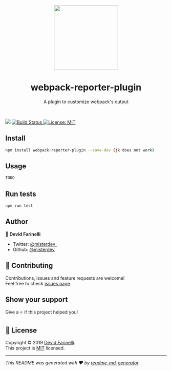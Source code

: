 <div align="center">
    <a href="https://github.com/webpack/webpack-cli">
        <img width="200" height="200" src="https://webpack.js.org/assets/icon-square-big.svg">
    </a>
</div>

<h1 align="center">webpack-reporter-plugin</h1>

<p align="center">
  A plugin to customize webpack&#39;s output
</p>
<br>

<p>
  <img src="https://img.shields.io/badge/version-1.0.0-blue.svg?cacheSeconds=2592000" />
  <a href=" ">
    <img alt="Build Status" src="https://travis-ci.org/misterdev/webpack-reporter-plugin.svg?branch=master" target="_blank" />
  </a>
  <a href=" ">
    <img alt="License: MIT" src="https://img.shields.io/badge/License-MIT-yellow.svg" target="_blank" />
  </a>
</p>

## Install

```sh
npm install webpack-reporter-plugin --save-dev (jk does not work)
```

## Usage

```sh
TODO
```

## Run tests

```sh
npm run test
```

## Author

👤 **Devid Farinelli**

- Twitter: [@misterdev\_](https://twitter.com/misterdev_)
- Github: [@misterdev](https://github.com/misterdev)

## 🤝 Contributing

Contributions, issues and feature requests are welcome!<br />Feel free to check [issues page](https://github.com/misterdev/webpack-reporter-plugin/issues).

## Show your support

Give a ⭐️ if this project helped you!

## 📝 License

Copyright © 2019 [Devid Farinelli](https://github.com/misterdev).<br />
This project is [MIT]() licensed.

---

_This README was generated with ❤️ by [readme-md-generator](https://github.com/kefranabg/readme-md-generator)_
